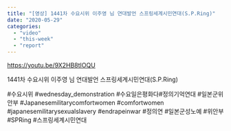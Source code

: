 ```yaml
---
title: "[영상] 1441차 수요시위 이주영 님 연대발언 스프링세계시민연대(S.P.Ring)"
date: "2020-05-29"
categories: 
  - "video"
  - "this-week"
  - "report"
---
```


https://youtu.be/9X2HB8tIOQU

1441차 수요시위 이주영 님 연대발언 스프링세계시민연대(S.P.Ring)

#수요시위 #wednesday\_demonstration #수요일은평화다#정의기억연대 #일본군위안부 #Japanesemilitarycomfortwomen #comfortwomen #japanesemilitarysexualslavery #endrapeinwar #정의연 #일본군성노예 #위안부 #SPRing #스프링세계시민연대
